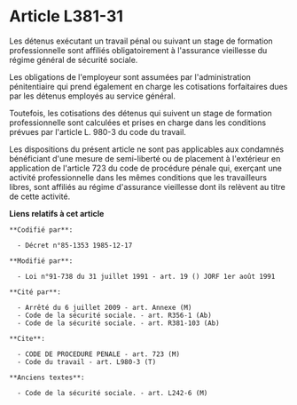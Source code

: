 # Article L381-31

Les détenus exécutant un travail pénal ou suivant un stage de formation professionnelle sont affiliés obligatoirement à
l'assurance vieillesse du régime général de sécurité sociale. 

Les obligations de l'employeur sont assumées par l'administration pénitentiaire qui prend également en charge les cotisations
forfaitaires dues par les détenus employés au service général. 

Toutefois, les cotisations des détenus qui suivent un stage de formation professionnelle sont calculées et prises en charge
dans les conditions prévues par l'article L. 980-3 du code du travail. 

Les dispositions du présent article ne sont pas applicables aux condamnés bénéficiant d'une mesure de semi-liberté ou de
placement à l'extérieur en application de l'article 723 du code de procédure pénale qui, exerçant une activité
professionnelle dans les mêmes conditions que les travailleurs libres, sont affiliés au régime d'assurance vieillesse dont
ils relèvent au titre de cette activité.

**Liens relatifs à cet article**

	**Codifié par**:

	  - Décret n°85-1353 1985-12-17

	**Modifié par**:

	  - Loi n°91-738 du 31 juillet 1991 - art. 19 () JORF 1er août 1991

	**Cité par**:

	  - Arrêté du 6 juillet 2009 - art. Annexe (M)
	  - Code de la sécurité sociale. - art. R356-1 (Ab)
	  - Code de la sécurité sociale. - art. R381-103 (Ab)

	**Cite**:

	  - CODE DE PROCEDURE PENALE - art. 723 (M)
	  - Code du travail - art. L980-3 (T)

	**Anciens textes**:

	  - Code de la sécurité sociale. - art. L242-6 (M)
